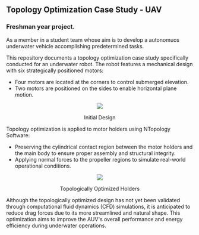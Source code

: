 ## Topology Optimization Case Study - UAV
### Freshman year project. 
As a member in a student team whose aim is to develop a autonomuos underwater vehicle accomplishing predetermined tasks.

This repository documents a topology optimization case study specifically conducted for an underwater robot. The robot features a mechanical design with six strategically positioned motors:
- Four motors are located at the corners to control submerged elevation.
- Two motors are positioned on the sides to enable horizontal plane motion.

<p align="center"><img src="https://github.com/user-attachments/assets/21735671-55dd-43f3-af8a-4452d8fc2741" /></p>
<p align="center">Initial Design</p>

Topology optimization is applied to motor holders using NTopology Software:
- Preserving the cylindrical contact region between the motor holders and the main body to ensure proper assembly and structural integrity.
- Applying normal forces to the propeller regions to simulate real-world operational conditions.

<p align="center"><img src="https://github.com/user-attachments/assets/e516e84c-dcd0-4754-bba2-5075ec1cc158" /></p>
<p align="center">Topologically Optimized Holders</p>

Although the topologically optimized design has not yet been validated through computational fluid dynamics (CFD) simulations, it is anticipated to reduce drag forces due to its more
streamlined and natural shape. This optimization aims to improve the AUV's overall performance and energy efficiency during underwater operations.


